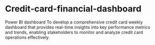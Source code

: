 # Credit-card-financial-dashboard
Power BI dashboard
To develop a comprehensive credit
card weekly dashboard that
provides real-time insights into key
performance metrics and trends,
enabling stakeholders to monitor
and analyze credit card operations
effectively.
